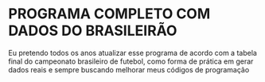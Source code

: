 # PROGRAMA COMPLETO COM DADOS DO BRASILEIRÃO
 Eu pretendo todos os anos atualizar esse programa de acordo com a tabela final do campeonato brasileiro de futebol, como forma de prática em  gerar dados reais e sempre buscando melhorar meus códigos de programação
